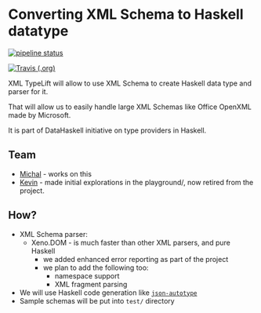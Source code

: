 # Converting XML Schema to Haskell datatype

[![pipeline status](https://gitlab.com/migamake/xml-typelift/badges/master/pipeline.svg)](https://gitlab.com/migamake/xml-typelift/commits/master)

[![Travis (.org)](https://img.shields.io/travis/mgajda/xml-typelift.svg)](https://travis-ci.org/mgajda/xml-typelift)

XML TypeLift will allow to use XML Schema to create Haskell data type and parser for it.

That will allow us to easily handle large XML Schemas like Office OpenXML made by Microsoft.

It is part of DataHaskell initiative on type providers in Haskell.

## Team

* [Michal](http://github.com/mgajda) - works on this
* [Kevin](http://github.com/dataopt) - made initial explorations in the playground/, now retired from the project.

## How?

* XML Schema parser:
  - Xeno.DOM - is much faster than other XML parsers, and pure Haskell
    * we added enhanced error reporting as part of the project
    * we plan to add the following too:
      - namespace support
      - XML fragment parsing
* We will use Haskell code generation like [`json-autotype`](http://github.com/mgajda/json-autotype)
* Sample schemas will be put into `test/` directory

